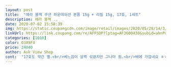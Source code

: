 ```yaml
---
layout: post 
title:  "헤라 블랙 쿠션 파운데이션 본품 15g + 리필 15g, 17호, 1세트" 
description: 헤라 블랙 ..
date: 2020-07-02 15:58:39 
img: https://static.coupangcdn.com/image/retail/images/2020/05/28/14/3/a9d31069-6e2a-404b-b624-59b84af4e553.jpg 
linkUrl: https://link.coupang.com/re/AFFSDP?lptag=AF3600438&subid=ahnPublicAsk&pageKey=1637990047&itemId=2793444760&vendorItemId=70783124968&traceid=V0-113-485b149b06ab2108 
categories: [1010] 
color: 03A9F4 
price: 24040 
author: Ask View Shop 
cont:  "17호도 약간 옐.<br/>베느낌이 살짝 섞였지만 그나마 핑.<br/>베에 가깝네요 ㅎㅎ<br/>수부지 피부인데 찰떡이에요ㅜㅜ유명한데는 다 이유가있어요  배송도 빠르고 아주 만족이요 ^^❤️❤️<br/>인생템 발견 왜 이제야 만났을까요? ㅜㅠㅠ<br/>일반 쿠션 핑.<br/>베 21호 쓰시는분들 17호 주문하시면 딱입니다 ㅎ<br/>평소21호 사용하는데 17호 주문 많이 밝지 않고 좋아요 담엔 조금더 화사 하게 15호로 주문해서 써봐야 겠어요<br/>" 
---
```

